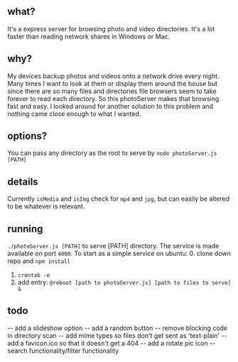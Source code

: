 ## what?
It's a express server for browsing photo and video directories. It's a lot faster than reading network shares in Windows or Mac. 

## why?
My devices backup photos and videos onto a network drive every night. Many times I want to look at them or display them around the house but since there are so many files and directories file browsers seem to take forever to read each directory. So this photoServer makes that browsing fast and easy. I looked around for another solution to this problem and nothing came close enough to what I wanted. 

## options?
You can pass any directory as the root to serve by `node photoServer.js [PATH]`

## details
Currently `isMedia` and `isImg` check for `mp4` and `jpg`, but can easily be altered to be whatever is relevant. 

## running
`./photoServer.js [PATH]` to serve [PATH] directory. The service is made available on port `4000`. 
To start as a simple service on ubuntu:
0. clone down repo and `npm install`
1. `crontab -e`
2. add entry: `@reboot [path to photoServer.js] [path to files to serve] &`

## todo
-- add a slideshow option
-- add a random button
-- remove blocking code in directory scan
-- add mime types so files don't get sent as 'text-plain'
-- add a favicon.ico so that it doesn't get a 404
-- add a rotate pic icon 
-- search functionality/filter functionality

